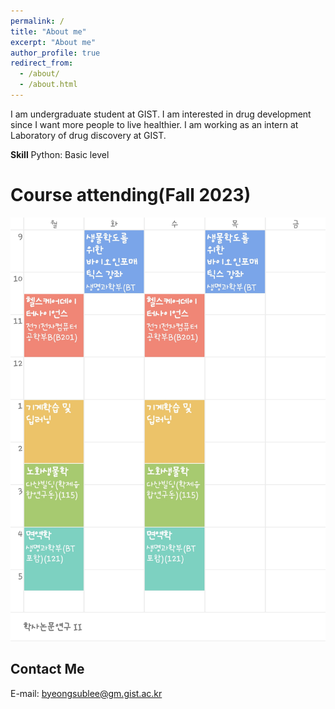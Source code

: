 ```yaml
---
permalink: /
title: "About me"
excerpt: "About me"
author_profile: true
redirect_from: 
  - /about/
  - /about.html
---
```


I am undergraduate student at GIST. I am interested in drug development since I want more people to live healthier. I am working as an intern at Laboratory of drug discovery at GIST.

**Skill**
Python: Basic level


Course attending(Fall 2023)
======
![Course attending Fall 2023](/images/Fall-2023.png)

Contact Me
------
E-mail: byeongsublee@gm.gist.ac.kr
